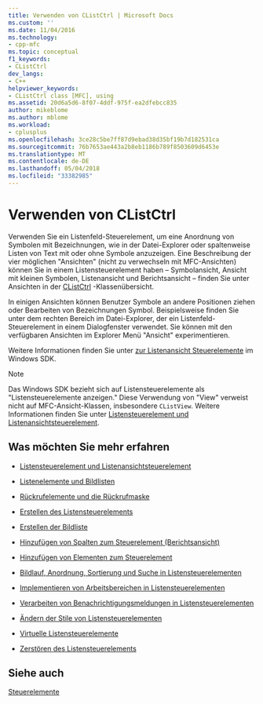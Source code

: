 ```yaml
---
title: Verwenden von CListCtrl | Microsoft Docs
ms.custom: ''
ms.date: 11/04/2016
ms.technology:
- cpp-mfc
ms.topic: conceptual
f1_keywords:
- CListCtrl
dev_langs:
- C++
helpviewer_keywords:
- CListCtrl class [MFC], using
ms.assetid: 20d6a5d6-8f07-4ddf-975f-ea2dfebcc835
author: mikeblome
ms.author: mblome
ms.workload:
- cplusplus
ms.openlocfilehash: 3ce28c5be7ff87d9ebad38d35bf19b7d182531ca
ms.sourcegitcommit: 76b7653ae443a2b8eb1186b789f8503609d6453e
ms.translationtype: MT
ms.contentlocale: de-DE
ms.lasthandoff: 05/04/2018
ms.locfileid: "33382985"
---
```

# <a name="using-clistctrl"></a>Verwenden von CListCtrl
Verwenden Sie ein Listenfeld-Steuerelement, um eine Anordnung von Symbolen mit Bezeichnungen, wie in der Datei-Explorer oder spaltenweise Listen von Text mit oder ohne Symbole anzuzeigen. Eine Beschreibung der vier möglichen "Ansichten" (nicht zu verwechseln mit MFC-Ansichten) können Sie in einem Listensteuerelement haben – Symbolansicht, Ansicht mit kleinen Symbolen, Listenansicht und Berichtsansicht – finden Sie unter Ansichten in der [CListCtrl](../mfc/reference/clistctrl-class.md) -Klassenübersicht.  
  
 In einigen Ansichten können Benutzer Symbole an andere Positionen ziehen oder Bearbeiten von Bezeichnungen Symbol. Beispielsweise finden Sie unter dem rechten Bereich im Datei-Explorer, der ein Listenfeld-Steuerelement in einem Dialogfenster verwendet. Sie können mit den verfügbaren Ansichten im Explorer Menü "Ansicht" experimentieren.  
  
 Weitere Informationen finden Sie unter [zur Listenansicht Steuerelemente](http://msdn.microsoft.com/library/windows/desktop/bb774735) im Windows SDK.  
  
> [!NOTE]
>  Das Windows SDK bezieht sich auf Listensteuerelemente als "Listensteuerelemente anzeigen." Diese Verwendung von "View" verweist nicht auf MFC-Ansicht-Klassen, insbesondere `CListView`. Weitere Informationen finden Sie unter [Listensteuerelement und Listenansichtsteuerelement](../mfc/list-control-and-list-view.md).  
  
## <a name="what-do-you-want-to-know-more-about"></a>Was möchten Sie mehr erfahren  
  
-   [Listensteuerelement und Listenansichtsteuerelement](../mfc/list-control-and-list-view.md)  
  
-   [Listenelemente und Bildlisten](../mfc/list-items-and-image-lists.md)  
  
-   [Rückrufelemente und die Rückrufmaske](../mfc/callback-items-and-the-callback-mask.md)  
  
-   [Erstellen des Listensteuerelements](../mfc/creating-the-list-control.md)  
  
-   [Erstellen der Bildliste](../mfc/creating-the-image-lists.md)  
  
-   [Hinzufügen von Spalten zum Steuerelement (Berichtsansicht)](../mfc/adding-columns-to-the-control-report-view.md)  
  
-   [Hinzufügen von Elementen zum Steuerelement](../mfc/adding-items-to-the-control.md)  
  
-   [Bildlauf, Anordnung, Sortierung und Suche in Listensteuerelementen](../mfc/scrolling-arranging-sorting-and-finding-in-list-controls.md)  
  
-   [Implementieren von Arbeitsbereichen in Listensteuerelementen](../mfc/implementing-working-areas-in-list-controls.md)  
  
-   [Verarbeiten von Benachrichtigungsmeldungen in Listensteuerelementen](../mfc/processing-notification-messages-in-list-controls.md)  
  
-   [Ändern der Stile von Listensteuerelementen](../mfc/changing-list-control-styles.md)  
  
-   [Virtuelle Listensteuerelemente](../mfc/virtual-list-controls.md)  
  
-   [Zerstören des Listensteuerelements](../mfc/destroying-the-list-control.md)  
  
## <a name="see-also"></a>Siehe auch  
 [Steuerelemente](../mfc/controls-mfc.md)

